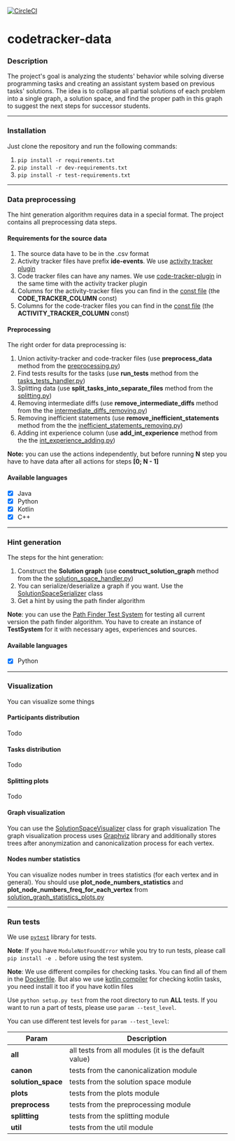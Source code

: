 [![CircleCI](https://circleci.com/gh/JetBrains-Research/codetracker-data.svg?style=shield)](https://circleci.com/gh/JetBrains-Research/codetracker-data)

# codetracker-data

### Description

The project's goal is analyzing the students' behavior while solving diverse programming tasks and creating an 
assistant system based on previous tasks' solutions. The idea is to collapse all partial solutions of each problem 
into a single graph, a solution space, and find the proper path in this graph to suggest the next steps for successor 
students.

---

### Installation

Just clone the repository and run the following commands:

1. `pip install -r requirements.txt`
2. `pip install -r dev-requirements.txt`
3. `pip install -r test-requirements.txt`

---

### Data preprocessing

The hint generation algorithm requires data in a special format. The project contains all preprocessing data steps.

#### Requirements for the source data

1. The source data have to be in the .csv format
2. Activity tracker files have prefix **ide-events**. We use [activity tracker plugin](https://plugins.jetbrains.com/plugin/8126-activity-tracker)
3. Code tracker files can have any names. We use [code-tracker-plugin](https://github.com/elena-lyulina/codetracker) in 
the same time with the activity tracker plugin
4. Columns for the activity-tracker files you can find in the [const file](https://github.com/JetBrains-Research/codetracker-data/blob/master/src/main/util/consts.py) (the **CODE_TRACKER_COLUMN** const)
5. Columns for the code-tracker files you can find in the [const file](https://github.com/JetBrains-Research/codetracker-data/blob/master/src/main/util/consts.py) (the **ACTIVITY_TRACKER_COLUMN** const)

#### Preprocessing

The right order for data preprocessing is:
1. Union activity-tracker and code-tracker files (use **preprocess_data** method from the [preprocessing.py](https://github.com/JetBrains-Research/codetracker-data/blob/master/src/main/preprocessing/preprocessing.py))
2. Find tests results for the tasks (use **run_tests** method from the [tasks_tests_handler.py](https://github.com/JetBrains-Research/codetracker-data/blob/master/src/main/splitting/tasks_tests_handler.py))
3. Splitting data (use **split_tasks_into_separate_files** method from the [splitting.py](https://github.com/JetBrains-Research/codetracker-data/blob/master/src/main/splitting/splitting.py))
4. Removing intermediate diffs (use **remove_intermediate_diffs** method from the the [intermediate_diffs_removing.py](https://github.com/JetBrains-Research/codetracker-data/blob/master/src/main/preprocessing/intermediate_diffs_removing.py))
5. Removing inefficient statements (use **remove_inefficient_statements** method from the the [inefficient_statements_removing.py](https://github.com/JetBrains-Research/codetracker-data/blob/master/src/main/preprocessing/inefficient_statements_removing.py))
6. Adding int experience column (use **add_int_experience** method from the the [int_experience_adding.py](https://github.com/JetBrains-Research/codetracker-data/blob/master/src/main/preprocessing/int_experience_adding.py))

**Note:** you can use the actions independently, but before running **N** step you have to have data after all actions for steps **[0; N - 1]** 

#### Available languages

- [x] Java
- [x] Python
- [x] Kotlin
- [x] C++

---

### Hint generation

The steps for the hint generation:
1. Construct the **Solution graph** (use **construct_solution_graph** method from the the [solution_space_handler.py](https://github.com/JetBrains-Research/codetracker-data/blob/master/src/main/solution_space/solution_space_handler.py))
2. You can serialize/deserialize a graph if you want. Use the [SolutionSpaceSerializer](https://github.com/JetBrains-Research/codetracker-data/blob/master/src/main/solution_space/solution_space_serializer.py) class
3. Get a hint by using the path finder algorithm



**Note**: you can use the [Path Finder Test System](https://github.com/JetBrains-Research/codetracker-data/blob/master/src/main/solution_space/path_finder_test_system.py) for testing all current version the path finder algorithm.
You have to create an instance of **TestSystem** for it with necessary ages, experiences and sources.


#### Available languages

- [x] Python

---

### Visualization

You can visualize some things

#### Participants distribution

Todo

#### Tasks distribution

Todo

#### Splitting plots

Todo


#### Graph visualization

You can use the [SolutionSpaceVisualizer](https://github.com/JetBrains-Research/codetracker-data/blob/master/src/main/solution_space/solution_space_visualizer.py) class for graph visualization
The graph visualization process uses [Graphviz](https://www.graphviz.org/) library and additionally stores trees after 
anonymization and canonicalization process for each vertex.


#### Nodes number statistics

You can visualize nodes number in trees statistics (for each vertex and in general). You should use 
**plot_node_numbers_statistics** and **plot_node_numbers_freq_for_each_vertex** from [solution_graph_statistics_plots.py](https://github.com/JetBrains-Research/codetracker-data/blob/master/src/main/plots/solution_graph_statistics_plots.py)


---

### Run tests

We use [`pytest`](https://docs.pytest.org/en/latest/contents.html) library for tests.

__Note__: If you have `ModuleNotFoundError` while you try to run tests, please call `pip install -e .`
 before using the test system.
 
 __Note__: We use different compiles for checking tasks. You can find all of them in the [Dockerfile](https://github.com/JetBrains-Research/codetracker-data/blob/master/Dockerfile). But also we use [kotlin compiler](https://kotlinlang.org/docs/tutorials/command-line.html) for checking kotlin tasks, you need install it too if you have kotlin files

Use `python setup.py test` from the root directory to run __ALL__ tests. 
If you want to run a part of tests, please use `param --test_level`.

You can use different test levels for `param --test_level`:

Param | Description 
--- | --- 
__all__ | all tests from all modules (it is the default value)
__canon__ | tests from the canonicalization module
__solution_space__ | tests from the solution space module 
__plots__ | tests from the plots module 
__preprocess__ | tests from the preprocessing module 
__splitting__ | tests from the splitting module 
__util__ | tests from the util module 
